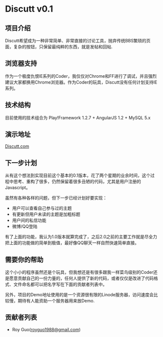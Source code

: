 # Discutt v0.1

## 项目介绍
Discutt希望成为一种非常简单、非常直接的讨论工具，抛弃传统BBS繁琐的页面，复杂的按钮，只保留最纯粹的东西，就是发帖和回帖.

## 浏览器支持
作为一个极度仇恨IE系列的Coder，我仅仅对Chrome和FF进行了调试，并且强烈建议大家都换用Chrome浏览器。作为Coder的玩具，Discutt没有任何计划支持IE系列。

## 技术结构
目前使用的技术组合为 Play!Framework 1.2.7 + AngularJS 1.2 + MySQL 5.x

## 演示地址
[Discutt.com](http://www.discutt.com)

## 下一步计划
从有这个想法到实现目前这个基本的0.1版本，花了两个星期的业余时间，这个过程中思考、重构了很多，仍然保留着很多丑陋的代码，尤其是用户注册的Javascript。

虽然有各种各样的问题，但下一步已经计划好要实现：

- 用户可以查看自己参与过的主题
- 有更新但用户未读的主题是加粗标题
- 用户间的私信功能
- 微博/QQ登陆

有了上面的功能，我认为1.0版本就算完成了，之后2.0之前的主要工作就是尽全力把上面的功能做的简单到极值，最好像QQ聊天一样自然快速简单直接。

## 需要你的帮助
这个小小的程序虽然还是个玩具，但我想还是有很多跟我一样菜鸟级别的Coder还是愿意贡献自己的一份力量的，任何人提供了新的代码，或者仅仅是改进了代码格式、文件命名都可以把名字写在下面的贡献者列表中。

另外，项目的Demo地址使用的是一个资源很有限的Linode服务器，访问速度会比较慢，期待有人能资助一个服务器用来放Demo.


## 贡献者列表
- Roy Guo(royguo1988@gmail.com)